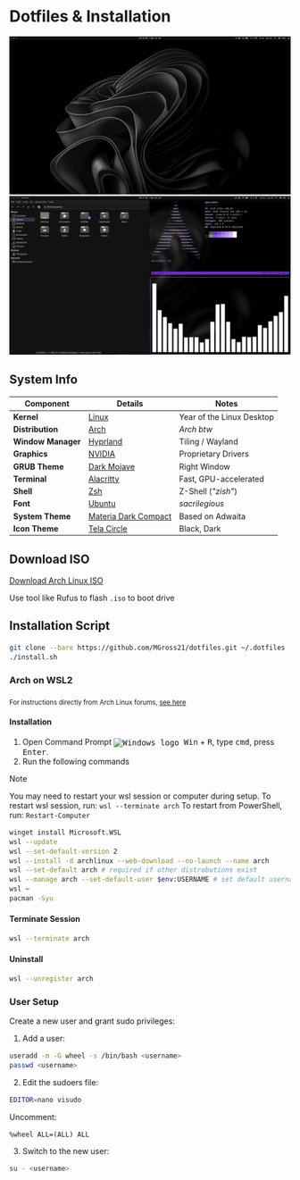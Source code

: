 # Dotfiles & Installation

![Desktop Preview](Pictures/screenshots/monochrome1.png)
![Theme Preview](Pictures/screenshots/preview1.png)

## System Info

| **Component**     | **Details**                                                          |        **Notes**            |
|-------------------|----------------------------------------------------------------------|-----------------------------|
| **Kernel**        | [Linux](https://github.com/torvalds/linux)                           |  Year of the Linux Desktop  |
| **Distribution**  | [Arch](https://archlinux.org)                                        |       *Arch btw*            |
| **Window Manager**| [Hyprland](https://wiki.hyprland.org)                                |    Tiling / Wayland         |
| **Graphics**      | [NVIDIA](https://wiki.archlinux.org/title/NVIDIA)                    |     Proprietary Drivers     |
| **GRUB Theme**    | [Dark Mojave](https://github.com/vinceliuice/Elegant-grub2-themes)   |      Right Window           |
| **Terminal**      | [Alacritty](https://github.com/alacritty/alacritty)                  | Fast, GPU-accelerated       |
| **Shell**         | [Zsh](https://www.zsh.org)                                           |    Z-Shell (*"zish"*)       |
| **Font**          | [Ubuntu](https://design.ubuntu.com/font/)                            |         *sacrilegious*      |
| **System Theme**  | [Materia Dark Compact](https://github.com/nana-4/materia-theme)      |      Based on Adwaita       |
| **Icon Theme**   | [Tela Circle](https://github.com/vinceliuice/Tela-circle-icon-theme)  |       Black, Dark           |

## Download ISO

[Download Arch Linux ISO](https://archlinux.org/download/)

Use tool like Rufus to flash `.iso` to boot drive

## Installation Script

```bash
git clone --bare https://github.com/MGross21/dotfiles.git ~/.dotfiles
./install.sh
```

<!-- ### Making Changes

```bash
alias dotfiles='/usr/bin/git --git-dir=$HOME/.dotfiles --work-tree=$HOME'
dotfiles checkout
dotfiles config --local status.showUntrackedFiles no
```

#### Examples

```bash
dotfiles status
dotfiles add .vimrc
dotfiles commit -m "Update vim config"
``` -->

### Arch on WSL2

<sub>For instructions directly from Arch Linux forums, [see here](https://wiki.archlinux.org/title/Install_Arch_Linux_on_WSL)</sub>

#### Installation

1. Open Command Prompt <kbd><img src="https://img.icons8.com/ios-filled/16/000000/windows8.png" alt="Windows logo" style="vertical-align:middle;"/> Win</kbd> + <kbd>R</kbd>, type <kbd>cmd</kbd>, press <kbd>Enter</kbd>.
2. Run the following commands

> [!Note]
> You may need to restart your wsl session or computer during setup.
> To restart wsl session, run: `wsl --terminate arch`
> To restart from PowerShell, run: `Restart-Computer`

```bash
winget install Microsoft.WSL
wsl --update
wsl --set-default-version 2
wsl --install -d archlinux --web-download --no-launch --name arch
wsl --set-default arch # required if other distrobutions exist
wsl --manage arch --set-default-user $env:USERNAME # set default username to same as windows computer
wsl ~
pacman -Syu
```

#### Terminate Session

```bash
wsl --terminate arch
```

#### Uninstall

```bash
wsl --unregister arch
```

### User Setup

Create a new user and grant sudo privileges:

1. Add a user:

```bash
useradd -m -G wheel -s /bin/bash <username>
passwd <username>
```

2. Edit the sudoers file:

```bash
EDITOR=nano visudo
```

Uncomment:

```plaintext
%wheel ALL=(ALL) ALL
```

3. Switch to the new user:

```bash
su - <username>
```
